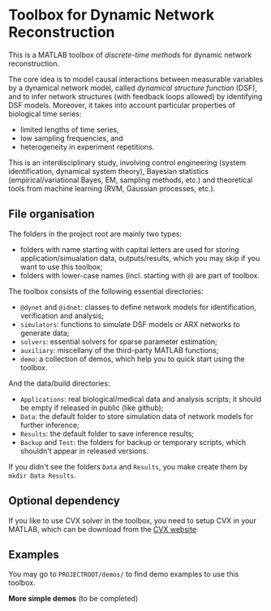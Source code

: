 # Toolbox for Dynamic Network Reconstruction 

This is a MATLAB toolbox of *discrete-time methods* for dynamic network reconstruction. 

The core idea is to model causal interactions between measurable variables by a
dynamical network model, called *dynamical structure function* (DSF), and to
infer network structures (with feedback loops allowed) by identifying DSF
models. Moreover, it takes into account particular properties of biological time series:

-  limited lengths of time series,
-  low sampling frequencies, and
-  heterogeneity in experiment repetitions.

This is an interdisciplinary study, involving control engineering (system
identification, dynamical system theory), Bayesian statistics
(empirical/variational Bayes, EM, sampling methods, etc.)  and theoretical tools
from machine learning (RVM, Gaussian processes, etc.).

## File organisation

The folders in the project root are mainly two types:

- folders with name starting with capital letters are used for storing application/simualation data, outputs/results, which you may skip if you want to use this toolbox;
- folders with lower-case names (incl. starting with `@`) are part of toolbox.

The toolbox consists of the following essential directories:

- `@dynet` and `@idnet`: classes to define network models for identification, verification and analysis;
- `simulators`: functions to simulate DSF models or ARX networks to generate data;
- `solvers`: essential solvers for sparse parameter estimation;
- `auxiliary`: miscellany of the third-party MATLAB functions;
- `demo`: a collection of demos, which help you to quick start using the toolbox.

And the data/build directories:

- `Applications`: real biological/medical data and analysis scripts; it should
  be empty if released in public (like github);
- `Data`: the default folder to store simulation data of network models for further inference;
- `Results`: the default folder to save inference results;
- `Backup` and `Test`: the folders for backup or temporary scripts, which shouldn't appear in released versions.

If you didn't see the folders `Data` and `Results`, you make create them by `mkdir Data Results`.

## Optional dependency

If you like to use CVX solver in the toolbox, you need to setup CVX in your MATLAB, which can be download from the [CVX website](http://cvxr.com/cvx/download/).

## Examples

You may go to `PROJECTROOT/demos/` to find demo examples to use this toolbox.

**More simple demos** (to be completed)




